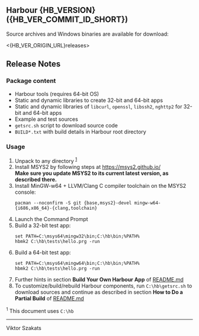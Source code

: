 ## Harbour {HB_VERSION} ({HB_VER_COMMIT_ID_SHORT})

Source archives and Windows binaries are available for download:

  <{HB_VER_ORIGIN_URL}releases>

## Release Notes

### Package content

* Harbour tools (requires 64-bit OS)
* Static and dynamic libraries to create 32-bit and 64-bit apps
* Static and dynamic libraries of `libcurl`, `openssl`, `libssh2`, `nghttp2`
  for 32-bit and 64-bit apps
* Example and test sources
* `getsrc.sh` script to download source code
* `BUILD*.txt` with build details in Harbour root directory

### Usage

1. Unpack to any directory <sup>[1](#1)</sup></sup>
2. Install MSYS2 by following steps at <https://msys2.github.io/><br>
   **Make sure you update MSYS2 to its current latest version, as described there.**
3. Install MinGW-w64 + LLVM/Clang C compiler toolchain on the MSYS2 console:
   ```shell
   pacman --noconfirm -S git {base,msys2}-devel mingw-w64-{i686,x86_64}-{clang,toolchain}
   ```
4. Launch the Command Prompt
5. Build a 32-bit test app:
   ```batch
   set PATH=C:\msys64\mingw32\bin;C:\hb\bin;%PATH%
   hbmk2 C:\hb\tests\hello.prg -run
   ```
6. Build a 64-bit test app:
   ```batch
   set PATH=C:\msys64\mingw64\bin;C:\hb\bin;%PATH%
   hbmk2 C:\hb\tests\hello.prg -run
   ```
7. Further hints in section **Build Your Own Harbour App** of
   [README.md](https://github.com/vszakats/harbour-core#build-your-own-harbour-app)
8. To customize/build/rebuild Harbour components, run
   `C:\hb\getsrc.sh` to download sources and continue as described in
   section **How to Do a Partial Build** of
   [README.md](https://github.com/vszakats/harbour-core#how-to-do-a-partial-build)

<a name="1"><sup>1</sup></a> This document uses `C:\hb`<br>

---
Viktor Szakats
